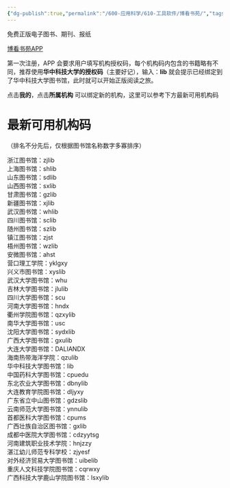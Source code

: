 ```yaml
---
{"dg-publish":true,"permalink":"/600-应用科学/610-工具软件/博看书苑/","tags":["Android"],"noteIcon":""}
---
```


免费正版电子图书、期刊、报纸

[博看书苑APP](https://download.bookan.com.cn/)


第一次注册，APP 会要求用户填写机构授权码，每个机构码内包含的书籍略有不同，推荐使用**华中科技大学的授权码**（主要好记），输入：**lib** 就会提示已经绑定到了华中科技大学图书馆，此时就可以开始正版阅读之旅。

点击**我的**，点击**所属机构** 可以绑定新的机构，这里可以参考下方最新可用机构码

# 最新可用机构码

（排名不分先后，仅根据图书馆名称数字多寡排序）

浙江图书馆：zjlib  
上海图书馆：shlib  
山东图书馆：sdlib  
山西图书馆：sxlib  
甘肃图书馆：gzlib  
新疆图书馆：xjlib  
武汉图书馆：whlib  
四川图书馆：sclib  
随州图书馆：szlib  
镇江图书馆：zjst  
梧州图书馆：wzlib  
安微图书馆：ahst  
营口理工学院：yklgxy  
兴义市图书馆：xyslib  
武汉大学图书馆：whu  
吉林大学图书馆：jlulib  
四川大学图书馆：scu  
河南大学图书馆：hndx  
衢州学院图书馆：qzxylib  
南华大学图书馆：usc  
沈阳大学图书馆：sydxlib  
广西大学图书馆：gxulib  
大连大学图书馆：DALIANDX  
海南热带海洋学院：qzulib  
华中科技大学图书馆：lib  
中国药科大学图书馆：cpuedu  
东北农业大学图书馆：dbnylib  
大连教育学院图书馆：dljyxy  
广东省立中山图书馆：gdzslib  
云南师范大学图书馆：ynnulib  
首都医科大学图书馆：cpums  
广西壮族自治区图书馆：gxlib  
成都中医院大学图书馆：cdzyytsg  
河南建筑职业技术学院：hnjzzy  
湛江幼儿师范专科学校：zjyesf  
对外经济贸易大学图书馆：uibelib  
重庆人文科技学院图书馆：cqrwxy  
广西科技大学鹿山学院图书馆：lsxylib